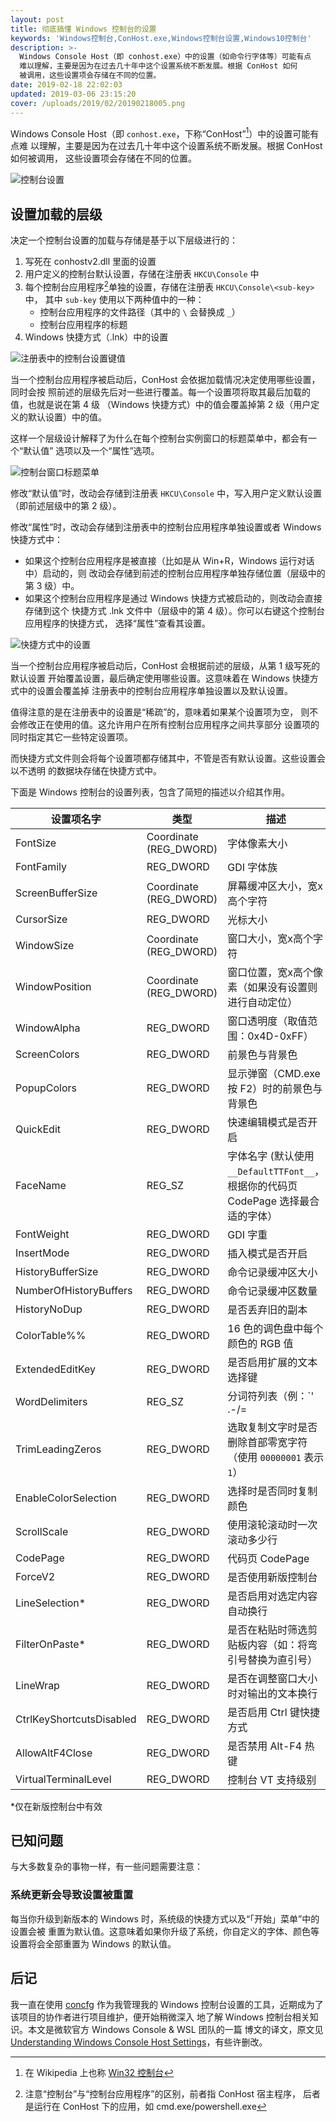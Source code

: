```yaml
---
layout: post
title: 彻底搞懂 Windows 控制台的设置
keywords: 'Windows控制台,ConHost.exe,Windows控制台设置,Windows10控制台'
description: >-
  Windows Console Host（即 conhost.exe）中的设置（如命令行字体等）可能有点
  难以理解，主要是因为在过去几十年中这个设置系统不断发展。根据 ConHost 如何
  被调用，这些设置项会存储在不同的位置。
date: 2019-02-18 22:02:03
updated: 2019-03-06 23:15:20
cover: /uploads/2019/02/20190218005.png
---
```


Windows Console Host（即 `conhost.exe`，下称“ConHost”[^1]）中的设置可能有点难
以理解，主要是因为在过去几十年中这个设置系统不断发展。根据 ConHost 如何被调用，
这些设置项会存储在不同的位置。

![控制台设置](/uploads/2019/02/20190218001.png)

## 设置加载的层级

决定一个控制台设置的加载与存储是基于以下层级进行的：

1. 写死在 conhostv2.dll 里面的设置
2. 用户定义的控制台默认设置，存储在注册表 `HKCU\Console` 中
3. 每个控制台应用程序[^2]单独的设置，存储在注册表 `HKCU\Console\<sub-key>` 中，
   其中 `sub-key` 使用以下两种值中的一种：
   - 控制台应用程序的文件路径（其中的 `\` 会替换成 `_`）
   - 控制台应用程序的标题
4. Windows 快捷方式（.lnk）中的设置

![注册表中的控制台设置键值](/uploads/2019/02/20190218003.png)

当一个控制台应用程序被启动后，ConHost 会依据加载情况决定使用哪些设置，同时会按
照前述的层级先后对一些进行覆盖。每一个设置项将取其最后加载的值，也就是说在第 4 级
（Windows 快捷方式）中的值会覆盖掉第 2 级（用户定义的默认设置）中的值。

这样一个层级设计解释了为什么在每个控制台实例窗口的标题菜单中，都会有一个“默认值”
选项以及一个“属性”选项。

![控制台窗口标题菜单](/uploads/2019/02/20190218002.png)

修改“默认值”时，改动会存储到注册表 `HKCU\Console` 中，写入用户定义默认设置
（即前述层级中的第 2 级）。

修改“属性”时，改动会存储到注册表中的控制台应用程序单独设置或者 Windows 快捷方式中：

- 如果这个控制台应用程序是被直接（比如是从 Win+R，Windows 运行对话中）启动的，则
改动会存储到前述的控制台应用程序单独存储位置（层级中的第 3 级）中。
- 如果这个控制台应用程序是通过 Windows 快捷方式被启动的，则改动会直接存储到这个
快捷方式 .lnk 文件中（层级中的第 4 级）。你可以右键这个控制台应用程序的快捷方式，
选择“属性”查看其设置。

![快捷方式中的设置](/uploads/2019/02/20190218004.png)

当一个控制台应用程序被启动后，ConHost 会根据前述的层级，从第 1 级写死的默认设置
开始覆盖设置，最后确定使用哪些设置。这意味着在 Windows 快捷方式中的设置会覆盖掉
注册表中的控制台应用程序单独设置以及默认设置。

值得注意的是在注册表中的设置是“稀疏”的，意味着如果某个设置项为空，
则不会修改正在使用的值。这允许用户在所有控制台应用程序之间共享部分
设置项的同时指定其它一些特定设置项。

而快捷方式文件则会将每个设置项都存储其中，不管是否有默认设置。这些设置会以不透明
的数据块存储在快捷方式中。

下面是 Windows 控制台的设置列表，包含了简短的描述以介绍其作用。

| 设置项名字 | 类型 | 描述 |
|-----------|------|------|
| FontSize | Coordinate (REG_DWORD) | 字体像素大小 |
| FontFamily | REG_DWORD | GDI 字体族 |
| ScreenBufferSize | Coordinate (REG_DWORD) | 屏幕缓冲区大小，宽x高个字符 |
| CursorSize | REG_DWORD | 光标大小 |
| WindowSize | Coordinate (REG_DWORD) | 窗口大小，宽x高个字符 |
| WindowPosition | Coordinate (REG_DWORD) | 窗口位置，宽x高个像素（如果没有设置则进行自动定位） |
| WindowAlpha | REG_DWORD | 窗口透明度（取值范围：0x4D-0xFF） |
| ScreenColors | REG_DWORD | 前景色与背景色 |
| PopupColors | REG_DWORD | 显示弹窗（CMD.exe 按 F2）时的前景色与背景色 |
| QuickEdit | REG_DWORD | 快速编辑模式是否开启 |
| FaceName | REG_SZ | 字体名字 (默认使用 `__DefaultTTFont__`，根据你的代码页 CodePage 选择最合适的字体） |
| FontWeight | REG_DWORD | GDI 字重 |
| InsertMode | REG_DWORD | 插入模式是否开启 |
| HistoryBufferSize | REG_DWORD | 命令记录缓冲区大小 |
| NumberOfHistoryBuffers | REG_DWORD | 命令记录缓冲区数量 |
| HistoryNoDup | REG_DWORD |是否丢弃旧的副本 |
| ColorTable%% | REG_DWORD | 16 色的调色盘中每个颜色的 RGB 值 |
| ExtendedEditKey | REG_DWORD | 是否启用扩展的文本选择键 |
| WordDelimiters | REG_SZ | 分词符列表（例：`' .-/\=|,()[]{}'`） |
| TrimLeadingZeros | REG_DWORD | 选取复制文字时是否删除首部零宽字符（使用 `00000001` 表示 `1`） |
| EnableColorSelection | REG_DWORD | 选择时是否同时复制颜色 |
| ScrollScale | REG_DWORD | 使用滚轮滚动时一次滚动多少行 |
| CodePage | REG_DWORD | 代码页 CodePage |
| ForceV2 | REG_DWORD | 是否使用新版控制台 |
| LineSelection* | REG_DWORD | 是否启用对选定内容自动换行 |
| FilterOnPaste* | REG_DWORD | 是否在粘贴时筛选剪贴板内容（如：将弯引号替换为直引号） |
| LineWrap | REG_DWORD | 是否在调整窗口大小时对输出的文本换行 |
| CtrlKeyShortcutsDisabled | REG_DWORD | 是否启用 Ctrl 键快捷方式 |
| AllowAltF4Close | REG_DWORD | 是否禁用 Alt-F4 热键 |
| VirtualTerminalLevel | REG_DWORD | 控制台 VT 支持级别 |

*仅在新版控制台中有效

## 已知问题

与大多数复杂的事物一样，有一些问题需要注意：

### 系统更新会导致设置被重置

每当你升级到新版本的 Windows 时，系统级的快捷方式以及“「开始」菜单”中的设置会被
重置为默认值。这意味着如果你升级了系统，你自定义的字体、颜色等设置将会全部重置为
Windows 的默认值。

## 后记

我一直在使用 [concfg](https://github.com/lukesampson/concfg) 作为我管理我的
Windows 控制台设置的工具，近期成为了该项目的协作者进行项目维护，便开始稍微深入
地了解 Windows 控制台相关知识。本文是微软官方 Windows Console & WSL 团队的一篇
博文的译文，原文见 [Understanding Windows Console Host Settings]，有些许删改。

[Understanding Windows Console Host Settings]: https://blogs.msdn.microsoft.com/commandline/2017/06/20/understanding-windows-console-host-settings/

[^1]: 在 Wikipedia 上也称 [Win32 控制台](https://zh.wikipedia.org/wiki/Win32%E6%8E%A7%E5%88%B6%E5%8F%B0)
[^2]: 注意“控制台”与“控制台应用程序”的区别，前者指 ConHost 宿主程序，
      后者是运行在 ConHost 下的应用，如 cmd.exe/powershell.exe
